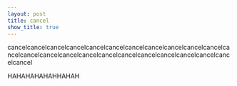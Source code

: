 ```yaml
---
layout: post
title: cancel
show_title: true
---
```


cancelcancelcancelcancelcancelcancelcancelcancelcancelcancelcancelcancelcancelcancelcancelcancelcancelcancelcancelcancelcancelcancelcancelcancel 

HAHAHAHAHAHHAHAH